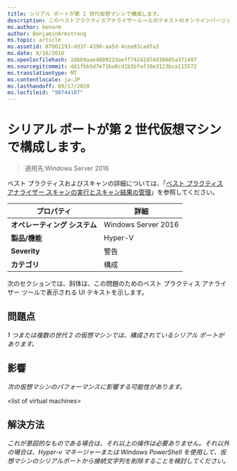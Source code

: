 ```yaml
---
title: シリアル ポートが第 2 世代仮想マシンで構成します。
description: このベストプラクティスアナライザールールのテキストのオンラインバージョン。
ms.author: benarm
author: BenjaminArmstrong
ms.topic: article
ms.assetid: 87061193-dd3f-4398-aa5d-4cee83cadfa3
ms.date: 8/16/2016
ms.openlocfilehash: 2dbb9aae488922daeff74242d74d38685a371497
ms.sourcegitcommit: dd1fbb5d7e71ba8cd1b5bfaf38e3123bca115572
ms.translationtype: MT
ms.contentlocale: ja-JP
ms.lasthandoff: 09/17/2020
ms.locfileid: "90744107"
---
```

# <a name="serial-ports-should-not-be-configured-on-generation-2-virtual-machines"></a>シリアル ポートが第 2 世代仮想マシンで構成します。

>適用先:Windows Server 2016

ベスト プラクティスおよびスキャンの詳細については、「[ベスト プラクティス アナライザー スキャンの実行とスキャン結果の管理](https://go.microsoft.com/fwlink/p/?LinkID=223177)」を参照してください。

|プロパティ|詳細|
|-|-|
|**オペレーティング システム**|Windows Server 2016|
|**製品/機能**|Hyper-V|
|**Severity**|警告|
|**カテゴリ**|構成|

次のセクションでは、斜体は、この問題のためのベスト プラクティス アナライザー ツールで表示される UI テキストを示します。

## <a name="issue"></a>**問題点**
*1 つまたは複数の世代 2 の仮想マシンでは、構成されているシリアル ポートがあります。*

## <a name="impact"></a>**影響**
*次の仮想マシンのパフォーマンスに影響する可能性があります。*

\<list of virtual machines>

## <a name="resolution"></a>**解決方法**
*これが意図的なものである場合は、それ以上の操作は必要ありません。それ以外の場合は、Hyper-v マネージャーまたは Windows PowerShell を使用して、仮想マシンのシリアルポートから接続文字列を削除することを検討してください。*



